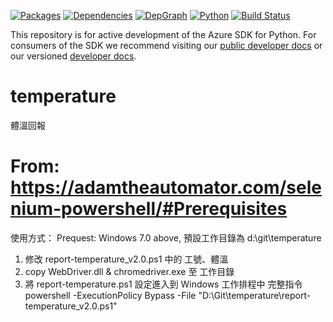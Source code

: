 
[![Packages](https://img.shields.io/badge/packages-latest-blue.svg)](https://azure.github.io/azure-sdk/releases/latest/python.html) [![Dependencies](https://img.shields.io/badge/dependency-report-blue.svg)](https://azuresdkartifacts.blob.core.windows.net/azure-sdk-for-python/dependencies/dependencies.html) [![DepGraph](https://img.shields.io/badge/dependency-graph-blue.svg)](https://azuresdkartifacts.blob.core.windows.net/azure-sdk-for-python/dependencies/InterdependencyGraph.html) [![Python](https://img.shields.io/pypi/pyversions/azure-core.svg?maxAge=2592000)](https://pypi.python.org/pypi/azure/) [![Build Status](https://dev.azure.com/azure-sdk/public/_apis/build/status/python/python%20-%20core%20-%20ci?branchName=main)](https://dev.azure.com/azure-sdk/public/_build/latest?definitionId=458&branchName=main)

This repository is for active development of the Azure SDK for Python. For consumers of the SDK we recommend visiting our [public developer docs](https://docs.microsoft.com/python/azure/) or our versioned [developer docs](https://azure.github.io/azure-sdk-for-python).


# temperature
體溫回報

# From: https://adamtheautomator.com/selenium-powershell/#Prerequisites

使用方式：
Prequest: Windows 7.0 above, 預設工作目錄為 d:\git\temperature

1. 修改 report-temperature_v2.0.ps1 中的 工號、體溫
2. copy WebDriver.dll & chromedriver.exe 至 工作目錄
3. 將 report-temperature.ps1 設定進入到 Windows 工作排程中 完整指令 powershell -ExecutionPolicy Bypass -File "D:\Git\temperature\report-temperature_v2.0.ps1"

